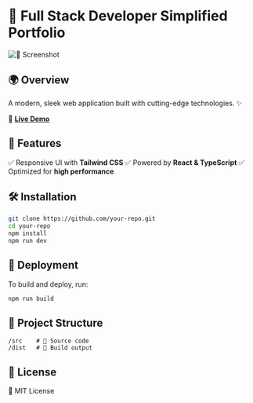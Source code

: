 # 🚀 Full Stack Developer Simplified Portfolio

![🌟 Screenshot](./screenshot.png)

## 🌍 Overview
A modern, sleek web application built with cutting-edge technologies. ✨

🔗 [**Live Demo**](https://exquisite-semifreddo-443bb6.netlify.app/)

## 🎯 Features
✅ Responsive UI with **Tailwind CSS**
✅ Powered by **React & TypeScript**
✅ Optimized for **high performance**

## 🛠️ Installation
```sh
git clone https://github.com/your-repo.git
cd your-repo
npm install
npm run dev
```

## 🚀 Deployment
To build and deploy, run:
```sh
npm run build
```

## 📁 Project Structure
```
/src    # 📜 Source code
/dist   # 🚀 Build output
```

## 📜 License
📝 MIT License

